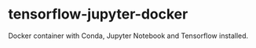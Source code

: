 # tensorflow-jupyter-docker
Docker container with Conda, Jupyter Notebook and Tensorflow installed.
